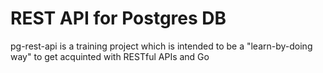# REST API for Postgres DB

pg-rest-api is a training project which is intended to be a "learn-by-doing way" to get acquinted with RESTful APIs and Go